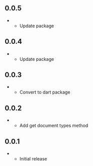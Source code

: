 ## 0.0.5

* - Update package

## 0.0.4

* - Update package

## 0.0.3

* - Convert to dart package

## 0.0.2

* - Add get document types method

## 0.0.1

* - Initial release
